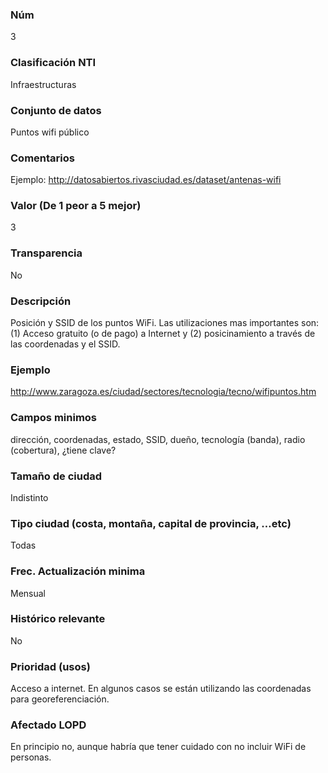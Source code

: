 ### Núm
3
### Clasificación NTI
Infraestructuras
### Conjunto de datos
Puntos wifi público
### Comentarios
Ejemplo: http://datosabiertos.rivasciudad.es/dataset/antenas-wifi
### Valor (De 1 peor a 5 mejor)
3
### Transparencia
No
### Descripción
Posición y SSID de los puntos WiFi. Las utilizaciones mas importantes son: (1) Acceso gratuito (o de pago) a Internet y (2) posicinamiento a través de las coordenadas y el SSID.
### Ejemplo
http://www.zaragoza.es/ciudad/sectores/tecnologia/tecno/wifipuntos.htm
### Campos minimos
dirección, coordenadas, estado, SSID, dueño, tecnología (banda), radio (cobertura), ¿tiene clave?
### Tamaño de ciudad
Indistinto
### Tipo ciudad (costa, montaña, capital de provincia, …etc)
Todas
### Frec. Actualización minima
Mensual
### Histórico relevante
No
### Prioridad (usos)
Acceso a internet. En algunos casos se están utilizando las coordenadas para georeferenciación.
### Afectado LOPD
En principio no, aunque habría que tener cuidado con no incluir WiFi de personas.
